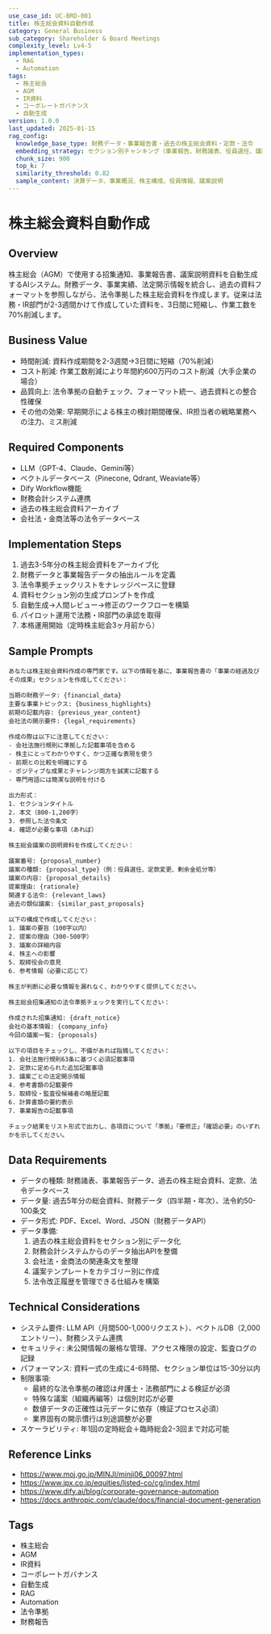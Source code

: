 ```yaml
---
use_case_id: UC-BRD-001
title: 株主総会資料自動作成
category: General Business
sub_category: Shareholder & Board Meetings
complexity_level: Lv4-5
implementation_types:
  - RAG
  - Automation
tags:
  - 株主総会
  - AGM
  - IR資料
  - コーポレートガバナンス
  - 自動生成
version: 1.0.0
last_updated: 2025-01-15
rag_config:
  knowledge_base_type: 財務データ・事業報告書・過去の株主総会資料・定款・法令
  embedding_strategy: セクション別チャンキング（事業報告、財務諸表、役員選任、議案説明別）
  chunk_size: 900
  top_k: 7
  similarity_threshold: 0.82
  sample_content: 決算データ、事業概況、株主構成、役員情報、議案説明
---
```


# 株主総会資料自動作成

## Overview

株主総会（AGM）で使用する招集通知、事業報告書、議案説明資料を自動生成するAIシステム。財務データ、事業実績、法定開示情報を統合し、過去の資料フォーマットを参照しながら、法令準拠した株主総会資料を作成します。従来は法務・IR部門が2-3週間かけて作成していた資料を、3日間に短縮し、作業工数を70%削減します。

## Business Value

- 時間削減: 資料作成期間を2-3週間→3日間に短縮（70%削減）
- コスト削減: 作業工数削減により年間約600万円のコスト削減（大手企業の場合）
- 品質向上: 法令準拠の自動チェック、フォーマット統一、過去資料との整合性確保
- その他の効果: 早期開示による株主の検討期間確保、IR担当者の戦略業務への注力、ミス削減

## Required Components

- LLM（GPT-4、Claude、Gemini等）
- ベクトルデータベース（Pinecone, Qdrant, Weaviate等）
- Dify Workflow機能
- 財務会計システム連携
- 過去の株主総会資料アーカイブ
- 会社法・金商法等の法令データベース

## Implementation Steps

1. 過去3-5年分の株主総会資料をアーカイブ化
2. 財務データと事業報告データの抽出ルールを定義
3. 法令準拠チェックリストをナレッジベースに登録
4. 資料セクション別の生成プロンプトを作成
5. 自動生成→人間レビュー→修正のワークフローを構築
6. パイロット運用で法務・IR部門の承認を取得
7. 本格運用開始（定時株主総会3ヶ月前から）

## Sample Prompts

```
あなたは株主総会資料作成の専門家です。以下の情報を基に、事業報告書の「事業の経過及びその成果」セクションを作成してください：

当期の財務データ: {financial_data}
主要な事業トピックス: {business_highlights}
前期の記載内容: {previous_year_content}
会社法の開示要件: {legal_requirements}

作成の際は以下に注意してください：
- 会社法施行規則に準拠した記載事項を含める
- 株主にとってわかりやすく、かつ正確な表現を使う
- 前期との比較を明確にする
- ポジティブな成果とチャレンジ両方を誠実に記載する
- 専門用語には簡潔な説明を付ける

出力形式：
1. セクションタイトル
2. 本文（800-1,200字）
3. 参照した法令条文
4. 確認が必要な事項（あれば）
```

```
株主総会議案の説明資料を作成してください：

議案番号: {proposal_number}
議案の種類: {proposal_type}（例：役員選任、定款変更、剰余金処分等）
議案の内容: {proposal_details}
提案理由: {rationale}
関連する法令: {relevant_laws}
過去の類似議案: {similar_past_proposals}

以下の構成で作成してください：
1. 議案の要旨（100字以内）
2. 提案の理由（300-500字）
3. 議案の詳細内容
4. 株主への影響
5. 取締役会の意見
6. 参考情報（必要に応じて）

株主が判断に必要な情報を漏れなく、わかりやすく提供してください。
```

```
株主総会招集通知の法令準拠チェックを実行してください：

作成された招集通知: {draft_notice}
会社の基本情報: {company_info}
今回の議案一覧: {proposals}

以下の項目をチェックし、不備があれば指摘してください：
1. 会社法施行規則63条に基づく必須記載事項
2. 定款に定められた追加記載事項
3. 議案ごとの法定開示情報
4. 参考書類の記載要件
5. 取締役・監査役候補者の略歴記載
6. 計算書類の要約表示
7. 事業報告の記載事項

チェック結果をリスト形式で出力し、各項目について「準拠」「要修正」「確認必要」のいずれかを示してください。
```

## Data Requirements

- データの種類: 財務諸表、事業報告データ、過去の株主総会資料、定款、法令データベース
- データ量: 過去5年分の総会資料、財務データ（四半期・年次）、法令約50-100条文
- データ形式: PDF、Excel、Word、JSON（財務データAPI）
- データ準備:
  1. 過去の株主総会資料をセクション別にデータ化
  2. 財務会計システムからのデータ抽出APIを整備
  3. 会社法・金商法の関連条文を整理
  4. 議案テンプレートをカテゴリー別に作成
  5. 法令改正履歴を管理できる仕組みを構築

## Technical Considerations

- システム要件: LLM API（月間500-1,000リクエスト）、ベクトルDB（2,000エントリー）、財務システム連携
- セキュリティ: 未公開情報の厳格な管理、アクセス権限の設定、監査ログの記録
- パフォーマンス: 資料一式の生成に4-6時間、セクション単位は15-30分以内
- 制限事項:
  - 最終的な法令準拠の確認は弁護士・法務部門による検証が必須
  - 特殊な議案（組織再編等）は個別対応が必要
  - 数値データの正確性は元データに依存（検証プロセス必須）
  - 業界固有の開示慣行は別途調整が必要
- スケーラビリティ: 年1回の定時総会＋臨時総会2-3回まで対応可能

## Reference Links

- https://www.moj.go.jp/MINJI/minji06_00097.html
- https://www.jpx.co.jp/equities/listed-co/cg/index.html
- https://www.dify.ai/blog/corporate-governance-automation
- https://docs.anthropic.com/claude/docs/financial-document-generation

## Tags

- 株主総会
- AGM
- IR資料
- コーポレートガバナンス
- 自動生成
- RAG
- Automation
- 法令準拠
- 財務報告

